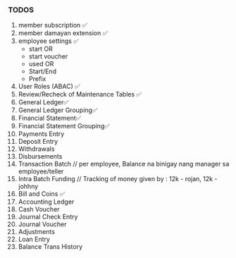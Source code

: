 ### TODOS

1. member subscription ✅
2. member damayan extension ✅
3. employee settings ✅
    - start OR
    - start voucher
    - used OR
    - Start/End
    - Prefix
4. User Roles (ABAC) ✅
5. Review/Recheck of Maintenance Tables ✅
6. General Ledger✅
7. General Ledger Grouping✅
8. Financial Statement✅
9. Financial Statement Grouping✅
10. Payments Entry
11. Deposit Entry
12. Withdrawals
13. Disbursements
14. Transaction Batch // per employee, Balance na binigay nang manager sa employee/teller
15. Intra Batch Funding // Tracking of money given by : 12k - rojan, 12k - johhny
16. Bill and Coins ✅
17. Accounting Ledger
18. Cash Voucher
19. Journal Check Entry
20. Journal Voucher
21. Adjustments
22. Loan Entry
23. Balance Trans History
